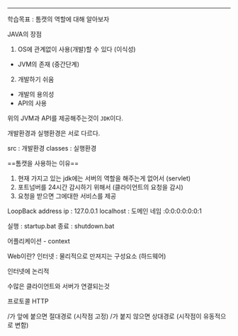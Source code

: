 <hr>

학습목표 : 톰캣의 역할에 대해 알아보자



JAVA의 장점
1. OS에 관계없이 사용(개발)할 수 있다 (이식성)
  - JVM의 존재 (중간단계)
2. 개발하기 쉬움
  - 개발의 용의성
  - API의 사용 

위의 JVM과 API를 제공해주는것이 `JDK`이다.

개발환경과 실행환경은 서로 다르다.

src : 개발환경
classes : 실행환경


==톰캣을 사용하는 이유==
1. 현재 가지고 있는 jdk에는 서버의 역할을 해주는게 없어서 (servlet)
2. 포트넘버를 24시간 감시하기 위해서 (클라이언트의 요청을 감시)
3. 요청을 받으면 그에대한 서비스를 제공


LoopBack address
ip : 127.0.0.1
localhost : 도메인 네임
:0:0:0:0:0:0:1

실행 : startup.bat
종료 : shutdown.bat

어플리케이션 - context


Web이란?
인터넷 : 물리적으로 만져지는 구성요소 (하드웨어)

인터넷에 논리적

수많은 클라이언트와 서버가 연결되는것

프로토콜
HTTP

/가 앞에 붙으면 절대경로 (시작점 고정)
/가 붙지 않으면 상대경로 (시작점이 유동적으로 변함) 